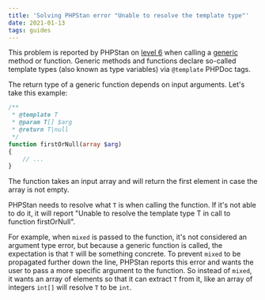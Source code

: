 ```yaml
---
title: 'Solving PHPStan error "Unable to resolve the template type"'
date: 2021-01-13
tags: guides
---
```


This problem is reported by PHPStan on [level 6](/user-guide/rule-levels) when calling a [generic](/blog/generics-in-php-using-phpdocs) method or function. Generic methods and functions declare so-called template types (also known as type variables) via `@template` PHPDoc tags.

The return type of a generic function depends on input arguments. Let's take this example:

```php
/**
 * @template T
 * @param T[] $arg
 * @return T|null
 */
function firstOrNull(array $arg)
{
    // ...
}
```

The function takes an input array and will return the first element in case the array is not empty.

PHPStan needs to resolve what `T` is when calling the function. If it's not able to do it, it will report "Unable to resolve the template type T in call to function firstOrNull".

For example, when `mixed` is passed to the function, it's not considered an argument type error, but because a generic function is called, the expectation is that `T` will be something concrete. To prevent `mixed` to be propagated further down the line, PHPStan reports this error and wants the user to pass a more specific argument to the function. So instead of `mixed`, it wants an array of elements so that it can extract `T` from it, like an array of integers `int[]` will resolve `T` to be `int`.
